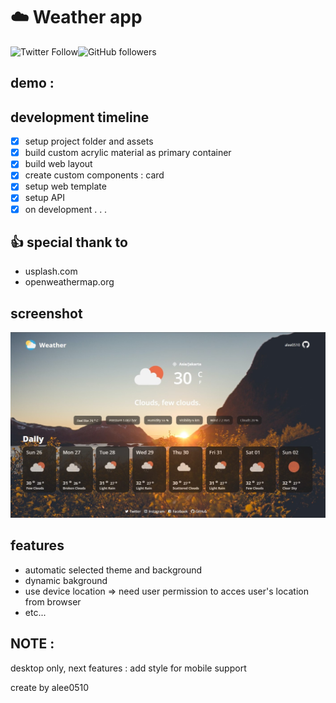 # :cloud: Weather app
![Twitter Follow](https://img.shields.io/twitter/follow/a_lee0510?style=social)![GitHub followers](https://img.shields.io/github/followers/alee0510?style=social)

## demo : 

## development timeline
- [x] setup project folder and assets
- [x] build custom acrylic material as primary container
- [x] build web layout
- [x] create custom components : card
- [x] setup web template
- [x] setup API
- [x] on development . . .

## :thumbsup: special thank to
- usplash.com
- openweathermap.org

## screenshot
![afternoon](/src/assets/screenshots/weather_01.jpg)

## features
- automatic selected theme and background
- dynamic bakground
- use device location => need user permission to acces user's location from browser
- etc...

## NOTE :
desktop only, next features : add style for mobile support

create by alee0510
